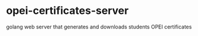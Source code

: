 # opei-certificates-server
golang web server that generates and downloads students OPEI certificates
